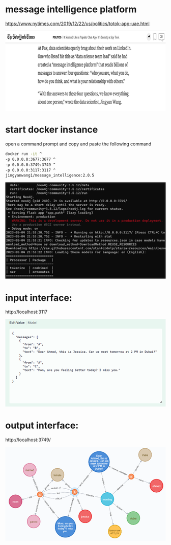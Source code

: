 # message intelligence platform

https://www.nytimes.com/2019/12/22/us/politics/totok-app-uae.html

<img src="WX20201123-232104@2x.png" height="250">

# start docker instance

open a command prompt and copy and paste the following command

```bash
docker run -it ^
-p 0.0.0.0:3677:3677 ^
-p 0.0.0.0:3749:3749 ^
-p 0.0.0.0:3117:3117 ^
jingyanwang1/message_intelligence:2.0.5 
```

<img src="service.png" width="800" title="service">


# input interface: 

http://localhost:3117

<img src="input.png" width="800" title="input messages">


# output interface: 

http://localhost:3749/

<img src="output.png" width="800" title="outpug graph">
